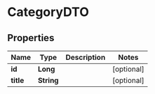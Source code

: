 

# CategoryDTO


## Properties

Name | Type | Description | Notes
------------ | ------------- | ------------- | -------------
**id** | **Long** |  |  [optional]
**title** | **String** |  |  [optional]



